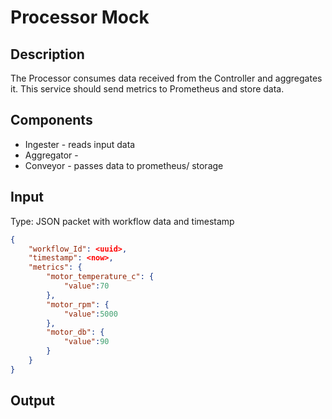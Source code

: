 # Processor Mock
## Description
The Processor consumes data received from the Controller and aggregates it. This service should send metrics to Prometheus and store data.

## Components
* Ingester - reads input data
* Aggregator - <TBD>
* Conveyor - passes data to prometheus/ storage

## Input
Type: JSON packet with workflow data and timestamp 
```json
{
    "workflow_Id": <uuid>,
    "timestamp": <now>,
    "metrics": {
        "motor_temperature_c": {
            "value":70
        },
        "motor_rpm": {
            "value":5000
        },
        "motor_db": {
            "value":90
        }
    }
}
```

## Output
<TBD>
